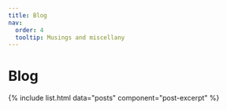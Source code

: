 ```yaml
---
title: Blog
nav:
  order: 4
  tooltip: Musings and miscellany
---
```


# <i class="fas fa-feather-alt"></i>Blog

{% include list.html data="posts" component="post-excerpt" %}
